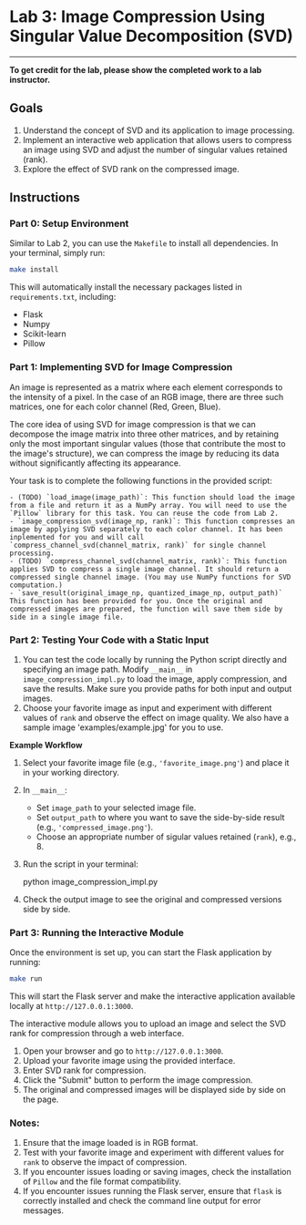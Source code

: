 # Lab 3: Image Compression Using Singular Value Decomposition (SVD)

---

**To get credit for the lab, please show the completed work to a lab instructor.**

## Goals

1. Understand the concept of SVD and its application to image processing.
2. Implement an interactive web application that allows users to compress an image using SVD and adjust the number of singular values retained (rank).
3. Explore the effect of SVD rank on the compressed image.

## Instructions

### Part 0: Setup Environment

Similar to Lab 2, you can use the `Makefile` to install all dependencies. In your terminal, simply run:

```bash
make install
```

This will automatically install the necessary packages listed in `requirements.txt`, including:

- Flask
- Numpy
- Scikit-learn
- Pillow

### Part 1: Implementing SVD for Image Compression

An image is represented as a matrix where each element corresponds to the intensity of a pixel. In the case of an RGB image, there are three such matrices, one for each color channel (Red, Green, Blue).

The core idea of using SVD for image compression is that we can decompose the image matrix into three other matrices, and by retaining only the most important singular values (those that contribute the most to the image's structure), we can compress the image by reducing its data without significantly affecting its appearance.

Your task is to complete the following functions in the provided script:

    - (TODO) `load_image(image_path)`: This function should load the image from a file and return it as a NumPy array. You will need to use the `Pillow` library for this task. You can reuse the code from Lab 2.
    - `image_compression_svd(image_np, rank)`: This function compresses an image by applying SVD separately to each color channel. It has been inplemented for you and will call `compress_channel_svd(channel_matrix, rank)` for single channel processing. 
    - (TODO) `compress_channel_svd(channel_matrix, rank)`: This function applies SVD to compress a single image channel. It should return a compressed single channel image. (You may use NumPy functions for SVD computation.)
    - `save_result(original_image_np, quantized_image_np, output_path)` This function has been provided for you. Once the original and compressed images are prepared, the function will save them side by side in a single image file.

### Part 2: Testing Your Code with a Static Input

1. You can test the code locally by running the Python script directly and specifying an image path. Modify `__main__` in `image_compression_impl.py` to load the image, apply compression, and save the results. Make sure you provide paths for both input and output images.
2. Choose your favorite image as input and experiment with different values of `rank` and observe the effect on image quality. We also have a sample image 'examples/example.jpg' for you to use.

**Example Workflow**

1. Select your favorite image file (e.g., `'favorite_image.png'`) and place it in your working directory.
2. In `__main__`:
    - Set `image_path` to your selected image file.
    - Set `output_path` to where you want to save the side-by-side result (e.g., `'compressed_image.png'`).
    - Choose an appropriate number of sigular values retained (`rank`), e.g., 8.
3. Run the script in your terminal:
   
   python image_compression_impl.py

4. Check the output image to see the original and compressed versions side by side.

### Part 3: Running the Interactive Module

Once the environment is set up, you can start the Flask application by running:

```bash
make run
```

This will start the Flask server and make the interactive application available locally at `http://127.0.0.1:3000`.

The interactive module allows you to upload an image and select the SVD rank for compression through a web interface.

1. Open your browser and go to `http://127.0.0.1:3000`.
2. Upload your favorite image using the provided interface.
3. Enter SVD rank for compression.
4. Click the "Submit" button to perform the image compression.
5. The original and compressed images will be displayed side by side on the page.

### Notes:

1. Ensure that the image loaded is in RGB format.
2. Test with your favorite image and experiment with different values for `rank` to observe the impact of compression.
3. If you encounter issues loading or saving images, check the installation of `Pillow` and the file format compatibility.
4. If you encounter issues running the Flask server, ensure that `flask` is correctly installed and check the command line output for error messages.
